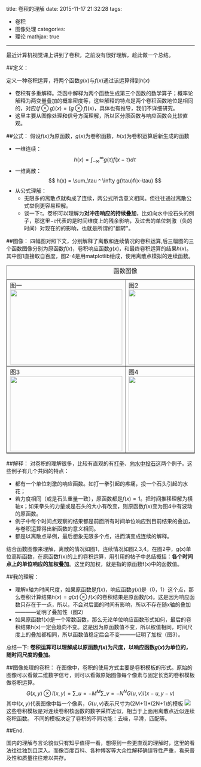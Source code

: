 title: 卷积的理解
date: 2015-11-17 21:32:28
tags:
- 卷积
- 图像处理
categories: 
- 理论
mathjax: true 
---
最近计算机视觉课上讲到了卷积，之前没有很好理解，趁此做一个总结。

##定义：

定义一种卷积运算，将两个函数$g(x)$与$f(x)$通过该运算得到$h(x)$
- 卷积有多重解释。泛函中解释为两个函数生成第三个函数的数学算子；概率论解释为两变量叠加的概率密度等，这些解释的特点是两个卷积函数地位是相同的，对应$(f\otimes g) (x) = (g\otimes f) (x)$，具体也有推导，我们不详细研究。
- 这里主要从图像处理和信号方面理解，所以区分原函数与响应函数会比较直观。

##公式：
假设$f(x)$为原函数，$g(x)$为卷积函数，$h(x)$为卷积运算后新生成的函数
- 一维连续： 
$$
h(x) = \int_{-\infty} ^ \infty g(\tau)f(x-\tau)d\tau
$$
- 一维离散：
$$
h(x) = \sum_\tau ^ \infty g(\tau)f(x-\tau)
$$
- 从公式理解：
	- 无限多的离散点就构成了连续，两公式所含意义相同。但往往通过离散公式举例更容易理解。
	- 谈一下$\tau$。卷积可以理解为**对冲击响应的持续叠加**，比如向水中投石头的例子，那这里$-\tau$代表的是时间维度上的残余影响，及过去的单位刺激（负的时间）对现在的的影响，也就是所谓的"翻转"。

##图像：
四幅图对照下文，分别解释了离散和连续情况的卷积运算,后三幅图的三个函数图像分别为原函数$f(x)$，卷积响应函数$g(x)$，和最终卷积运算的结果$h(x)$。
其中图1直接取自百度，图2-4是用matplotlib绘成，使用离散点模拟的连续函数。
<table border="1" align="center"><span style="font-size:24px;color:#006600;"></span>  
<caption align="top">函数图像</caption>  
<tr><td>图一<img src="http://7xjz3b.com1.z0.glb.clouddn.com/juanji1.jpg" width = "300" height = "200" alt="" align=center /></td> <td>图2<img src="http://7xjz3b.com1.z0.glb.clouddn.com/figure_3.png" width = "300" height = "200" alt="" align=center /></td> </tr>
<tr><td>图3<img src="http://7xjz3b.com1.z0.glb.clouddn.com/figure_1.png" width = "300" height = "200" alt="" align=center /></td> <td>图4<img src="http://7xjz3b.com1.z0.glb.clouddn.com/figure_2.png" width = "300" height = "200" alt="" align=center /></td> </tr>
</table>  

##解释：
对卷积的理解很多，比较有直观的有[打拳](http://www.zhihu.com/question/22298352)、[向水中投石](http://www.zhihu.com/question/20500497)这两个例子。这些例子有几个共同的特点：
- 都有一个单位刺激的响应函数。如打一拳引起的疼痛，投一个石头引起的水花；
- 若力度相同（或是石头重量一致），原函数都是$f(x)=1$。把时间推移理解为横轴x；如果拳头的力量或是石头的大小有改变，则原函数$f(x)$变为图4中有波动的原函数。
- 例子中每个时间点观察的结果都是前面所有时间单位响应到目前结果的叠加，与卷积运算得出新函数的意义相同。
- 都是以离散点举例，最后想象无限多个点，进而演变成连续的解释。

结合函数图像来理解，离散的情况如图1，连续情况如图2,3,4。在图2中，g(x)单位高斯函数，在原函数f(x)的上的卷积运算，用引用的帖子中总结概括：**各个时间点上的单位响应的加权叠加**。这里的加权，就是指的原函数f(x)中的函数值。

##我的理解：
- 理解x轴为时间尺度，如果原函数是$f(x)$，响应函数$g(x)$是（0，1）这个点，那么卷积计算结果$h(x) = g(x) \otimes f(x)$的卷积结果是原函数$f(x)$。这是因为响应函数只存在于一点，所以，不会对后面的时间有影响，所以不存在随x轴的叠加————证明了叠加性（图2）
- 如果原函数f(x)是一个常数函数，那么无论单位响应函数形式如何，最后的卷积结果h(x)一定会趋向不变。这是因为原函数值不变，所以权值相同，时间尺度上的叠加都相同，所以函数值稳定后会不变———证明了加权（图3）。

总结一下: **卷积运算可以理解成以原函数$f(x)$为尺度，以响应函数$g(x)$为单位的，随时间尺度的叠加。**


##图像处理的卷积：
在图像中，卷积的使用方式主要是卷积模板的形式。原始的图像可以看做二维数字信号，则可以看做原始图像每个像素与固定长宽的卷积模板做卷积运算。
$$
G(x,y) \otimes I(x,y) = \sum\_{u=-M}^M \sum\_{v=-N}^N G(u,v)I(x-u,y-v)
$$
其中$I(x,y)$代表图像中每一个像素，$G(u,v)$表示尺寸为(2M+1)*(2N+1)的模板
![](http://7xjz3b.com1.z0.glb.clouddn.com/juanji5.jpg)
这些卷积模板是对连续卷积核函数的数字采样近似，相当于上面用离散点近似连续卷积函数。
不同的模板决定了卷积的不同功能：去噪，平滑，匹配等。

##End.

国内的理解与言论貌似只有知乎值得一看，想得到一些更直观的理解时，这里的看法往往独到且深入。而像百度百科、各种博客等大众性解释确误导性严重，看来普及性和质量往往难以共存。




